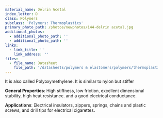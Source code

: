 ```yaml
---
material_name: Delrin Acetal
index_letter: D
class: Polymers
subclass: 'Polymers: Thermoplastics'
primary_photo_path: /photos/newphotos/144-delrin acetal.jpg
additional_photos:
  - additional_photo_path: ''
  - additional_photo_path: ''
links:
  - link_title: ''
    link_address: ''
files:
  - file_name: Datasheet
    file_path: '/datasheets/polymers & elastomers/polymers/thermoplastics/polyoxymethylene (acetal, pom).pdf'
---
```


It is also called Polyoxymethylene. It is similar to nylon but stiffer

**General Properties**: High stiffness, low friction, excellent dimensional stability, high heat resistance. and a good electrical conductance.&nbsp;

**Applications**: Electrical insulators, zippers, springs, chains and plastic screws, and drill tips for electrical cigarettes.&nbsp;
